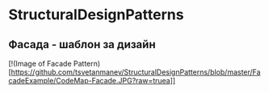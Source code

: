 # StructuralDesignPatterns

## Фасада - шаблон за дизайн

[!(Image of Facade Pattern)[https://github.com/tsvetanmanev/StructuralDesignPatterns/blob/master/FacadeExample/CodeMap-Facade.JPG?raw=truea]]

